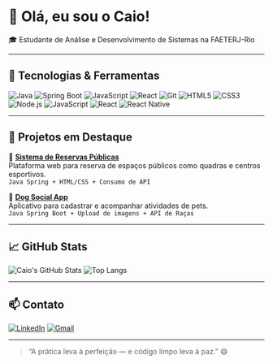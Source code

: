# 👋 Olá, eu sou o Caio!

🎓 Estudante de Análise e Desenvolvimento de Sistemas na FAETERJ-Rio  

---

## 🚀 Tecnologias & Ferramentas

![Java](https://img.shields.io/badge/Java-%23ED8B00.svg?style=for-the-badge&logo=java&logoColor=white)
![Spring Boot](https://img.shields.io/badge/Spring%20Boot-6DB33F?style=for-the-badge&logo=spring-boot&logoColor=white)
![JavaScript](https://img.shields.io/badge/JavaScript-F7DF1E?style=for-the-badge&logo=javascript&logoColor=black)
![React](https://img.shields.io/badge/React-%2320232a.svg?style=for-the-badge&logo=react&logoColor=%2361DAFB)
![Git](https://img.shields.io/badge/Git-F05032?style=for-the-badge&logo=git&logoColor=white)
![HTML5](https://img.shields.io/badge/HTML5-E34F26?style=for-the-badge&logo=html5&logoColor=white)
![CSS3](https://img.shields.io/badge/CSS3-%231572B6.svg?style=for-the-badge&logo=css3&logoColor=white)
![Node.js](https://img.shields.io/badge/Node.js-339933?style=for-the-badge&logo=nodedotjs&logoColor=white)
![JavaScript](https://img.shields.io/badge/JavaScript-F7DF1E?style=for-the-badge&logo=javascript&logoColor=black)
![React](https://img.shields.io/badge/React-20232A?style=for-the-badge&logo=react&logoColor=61DAFB)
![React Native](https://img.shields.io/badge/React_Native-20232A?style=for-the-badge&logo=react&logoColor=61DAFB)

---

## 📌 Projetos em Destaque

📝 [**Sistema de Reservas Públicas**](https://github.com/SEU_USUARIO/repositorio)  
Plataforma web para reserva de espaços públicos como quadras e centros esportivos.  
`Java Spring + HTML/CSS + Consumo de API`

🐶 [**Dog Social App**](https://github.com/SEU_USUARIO/repositorio)  
Aplicativo para cadastrar e acompanhar atividades de pets.  
`Java Spring Boot + Upload de imagens + API de Raças`

---

## 📈 GitHub Stats

![Caio's GitHub Stats](https://github-readme-stats.vercel.app/api?username=SEU_USUARIO&show_icons=true&theme=dark)
![Top Langs](https://github-readme-stats.vercel.app/api/top-langs/?username=SEU_USUARIO&layout=compact&theme=dark)

---

## 📫 Contato

[![LinkedIn](https://img.shields.io/badge/LinkedIn-blue?style=for-the-badge&logo=linkedin&logoColor=white)](https://linkedin.com/in/caioanzelman)
[![Gmail](https://img.shields.io/badge/Gmail-red?style=for-the-badge&logo=gmail&logoColor=white)](mailto:caioanzelman@gmail.com)

---

> “A prática leva à perfeição — e código limpo leva à paz.” 😄
